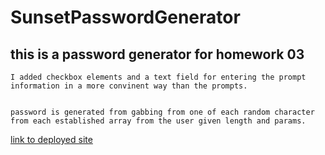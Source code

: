# SunsetPasswordGenerator
## this is a password generator for homework 03

    I added checkbox elements and a text field for entering the prompt information in a more convinent way than the prompts.


    password is generated from gabbing from one of each random character from each established array from the user given length and params.

 
 [link to deployed site](https://shyaboi.github.io/SunsetPasswordGenerator/)